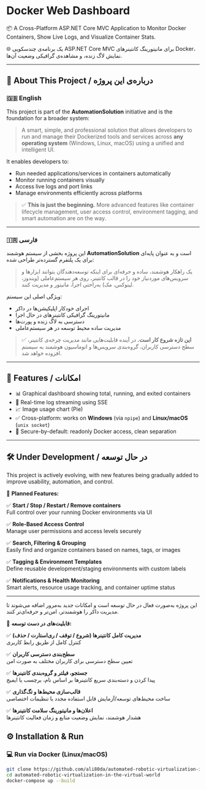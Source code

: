 








# Docker Web Dashboard

📦 A Cross-Platform ASP.NET Core MVC Application to Monitor Docker Containers, Show Live Logs, and Visualize Container Stats.

🌐 یک برنامه‌ی چندسکویی ASP.NET Core MVC برای مانیتورینگ کانتینرهای Docker، نمایش لاگ زنده، و مشاهده‌ی گرافیکی وضعیت آن‌ها.

---

## 🎯 About This Project / درباره‌ی این پروژه

### 🇬🇧 English

This project is part of the **AutomationSolution** initiative and is the foundation for a broader system:

> A smart, simple, and professional solution that allows developers to run and manage their Dockerized tools and services across **any operating system** (Windows, Linux, macOS) using a unified and intelligent UI.

It enables developers to:
- Run needed applications/services in containers automatically
- Monitor running containers visually
- Access live logs and port links
- Manage environments efficiently across platforms

> ✅ **This is just the beginning.** More advanced features like container lifecycle management, user access control, environment tagging, and smart automation are on the way.

---

### 🇮🇷 فارسی

این پروژه بخشی از سیستم هوشمند **AutomationSolution** است و به عنوان پایه‌ای برای یک پلتفرم گسترده‌تر طراحی شده:

> یک راهکار هوشمند، ساده و حرفه‌ای برای اینکه توسعه‌دهندگان بتوانند ابزارها و سرویس‌های موردنیاز خود را در قالب کانتینر، روی هر سیستم‌عاملی (ویندوز، لینوکس، مک) به‌راحتی اجرا، مانیتور و مدیریت کنند.

ویژگی اصلی این سیستم:
- اجرای خودکار اپلیکیشن‌ها در داکر
- مانیتورینگ گرافیکی کانتینرهای در حال اجرا
- دسترسی به لاگ زنده و پورت‌ها
- مدیریت ساده محیط توسعه در هر سیستم‌عاملی

> ✅ **این تازه شروع کار است.** در آینده قابلیت‌هایی مانند مدیریت چرخه‌ی کانتینر، سطح دسترسی کاربران، گروه‌بندی سرویس‌ها و اتوماسیون هوشمند به سیستم افزوده خواهد شد.

---

## 🚀 Features / امکانات

- 📊 Graphical dashboard showing total, running, and exited containers
- 📡 Real-time log streaming using SSE
- 📈 Image usage chart (Pie)
- ✅ Cross-platform: works on **Windows** (via `npipe`) and **Linux/macOS** (`unix socket`)
- 🔐 Secure-by-default: readonly Docker access, clean separation

---

## 🛠 Under Development / در حال توسعه

This project is actively evolving, with new features being gradually added to improve usability, automation, and control.

📌 **Planned Features:**

✅ **Start / Stop / Restart / Remove containers**  
  Full control over your running Docker environments via UI

✅ **Role-Based Access Control**  
  Manage user permissions and access levels securely

✅ **Search, Filtering & Grouping**  
  Easily find and organize containers based on names, tags, or images

✅ **Tagging & Environment Templates**  
  Define reusable development/staging environments with custom labels

✅ **Notifications & Health Monitoring**  
  Smart alerts, resource usage tracking, and container uptime status

---

این پروژه به‌صورت فعال در حال توسعه است و امکانات جدید به‌مرور اضافه می‌شوند تا مدیریت داکر را هوشمندتر، امن‌تر و حرفه‌ای‌تر کنند.

📌 **قابلیت‌های در دست توسعه:**

✅ **مدیریت کامل کانتینرها (شروع / توقف / ری‌استارت / حذف)**  
  کنترل کامل از طریق رابط کاربری

✅ **سطح‌بندی دسترسی کاربران**  
  تعیین سطح دسترسی برای کاربران مختلف به صورت امن

✅ **جستجو، فیلتر و گروه‌بندی کانتینرها**  
  پیدا کردن و دسته‌بندی سریع کانتینرها بر اساس نام، برچسب یا ایمیج

✅ **قالب‌سازی محیط‌ها و تگ‌گذاری**  
  ساخت محیط‌های توسعه/آزمایش قابل استفاده مجدد با تنظیمات اختصاصی

✅ **اعلان‌ها و مانیتورینگ سلامت کانتینرها**  
  هشدار هوشمند، نمایش وضعیت منابع و زمان فعالیت کانتینرها


## ⚙️ Installation & Run

### 💻 Run via Docker (Linux/macOS)

```bash
git clone https://github.com/ali80da/automated-robotic-virtualization-in-the-virtual-world.git
cd automated-robotic-virtualization-in-the-virtual-world
docker-compose up --build


```




